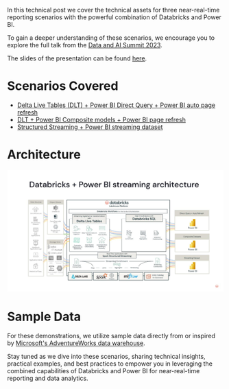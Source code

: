 In this technical post we cover the technical assets for three near-real-time reporting scenarios with the powerful combination of Databricks and Power BI. 

To gain a deeper understanding of these scenarios, we encourage you to explore the full talk from the [Data and AI Summit 2023](https://www.youtube.com/watch?v=DcOeqfjPF38). 

The slides of the presentation can be found [here](../RT_with_DB_and_PBI_DAIS23/slides).

# Scenarios Covered

- [Delta Live Tables (DLT) + Power BI Direct Query + Power BI auto page refresh](../RT_with_DB_and_PBI_DAIS23/Scenario1_DLT_DQ)
- [DLT + Power BI Composite models + Power BI page refresh](../RT_with_DB_and_PBI_DAIS23/Scenario2_DLT_Composite)
- [Structured Streaming + Power BI streaming dataset](../RT_with_DB_and_PBI_DAIS23/Scenario3_Structured_Streaming_API)

# Architecture
![](/RT_with_DB_and_PBI_DAIS23/img/arch_whole.jpg)

# Sample Data

For these demonstrations, we utilize sample data directly from or inspired by [Microsoft's AdventureWorks data warehouse](https://github.com/microsoft/sql-server-samples/tree/master/samples/databases/adventure-works). 

Stay tuned as we dive into these scenarios, sharing technical insights, practical examples, and best practices to empower you in leveraging the combined capabilities of Databricks and Power BI for near-real-time reporting and data analytics.
